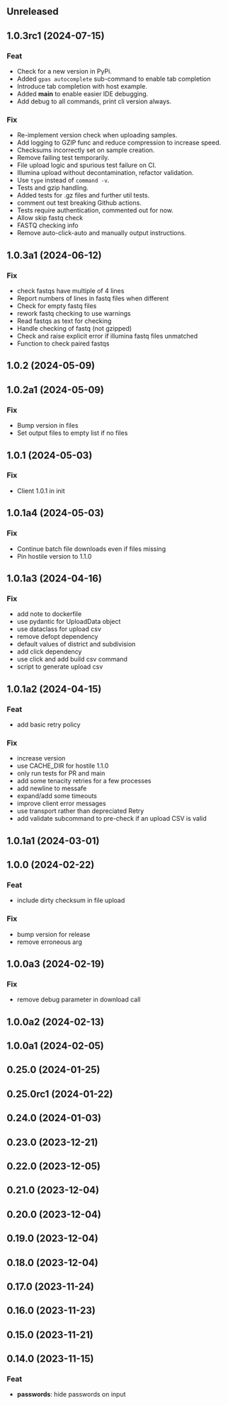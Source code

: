 ## Unreleased

## 1.0.3rc1 (2024-07-15)

### Feat

- Check for a new version in PyPi.
- Added `gpas autocomplete` sub-command to enable tab completion
- Introduce tab completion with host example.
- Added __main__ to enable easier IDE debugging.
- Add debug to all commands, print cli version always.

### Fix

- Re-implement version check when uploading samples.
- Add logging to GZIP func and reduce compression to increase speed.
- Checksums incorrectly set on sample creation.
- Remove failing test temporarily.
- File upload logic and spurious test failure on CI.
- Illumina upload without decontamination, refactor validation.
- Use `type` instead of `command -v`.
- Tests and gzip handling.
- Added tests for .gz files and further util tests.
- comment out test breaking Github actions.
- Tests require authentication, commented out for now.
- Allow skip fastq check
- FASTQ checking info
- Remove auto-click-auto and manually output instructions.

## 1.0.3a1 (2024-06-12)

### Fix

- check fastqs have multiple of 4 lines
- Report numbers of lines in fastq files when different
- Check for empty fastq files
- rework fastq checking to use warnings
- Read fastqs as text for checking
- Handle checking of fastq (not gzipped)
- Check and raise explicit error if illumina fastq files unmatched
- Function to check paired fastqs

## 1.0.2 (2024-05-09)

## 1.0.2a1 (2024-05-09)

### Fix

- Bump version in files
- Set output files to empty list if no files

## 1.0.1 (2024-05-03)

### Fix

- Client 1.0.1 in init

## 1.0.1a4 (2024-05-03)

### Fix

- Continue batch file downloads even if files missing
- Pin hostile version to 1.1.0

## 1.0.1a3 (2024-04-16)

### Fix

- add note to dockerfile
- use pydantic for UploadData object
- use dataclass for upload csv
- remove defopt dependency
- default values of district and subdivision
- add click dependency
- use click and add build csv command
- script to generate upload csv

## 1.0.1a2 (2024-04-15)

### Feat

- add basic retry policy

### Fix

- increase version
- use CACHE_DIR for hostile 1.1.0
- only run tests for PR and main
- add some tenacity retries for a few processes
- add newline to messafe
- expand/add some timeouts
- improve client error messages
- use transport rather than depreciated Retry
- add validate subcommand to pre-check if an upload CSV is valid

## 1.0.1a1 (2024-03-01)

## 1.0.0 (2024-02-22)

### Feat

- include dirty checksum in file upload

### Fix

- bump version for release
- remove erroneous arg

## 1.0.0a3 (2024-02-19)

### Fix

- remove debug parameter in download call

## 1.0.0a2 (2024-02-13)

## 1.0.0a1 (2024-02-05)

## 0.25.0 (2024-01-25)

## 0.25.0rc1 (2024-01-22)

## 0.24.0 (2024-01-03)

## 0.23.0 (2023-12-21)

## 0.22.0 (2023-12-05)

## 0.21.0 (2023-12-04)

## 0.20.0 (2023-12-04)

## 0.19.0 (2023-12-04)

## 0.18.0 (2023-12-04)

## 0.17.0 (2023-11-24)

## 0.16.0 (2023-11-23)

## 0.15.0 (2023-11-21)

## 0.14.0 (2023-11-15)

### Feat

- **passwords**: hide passwords on input
